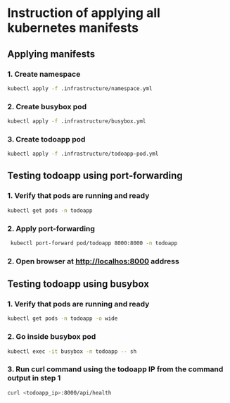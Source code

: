 # Instruction of applying all kubernetes manifests

## Applying manifests

### 1. Create namespace

```bash
kubectl apply -f .infrastructure/namespace.yml
```

### 2. Create busybox pod

```bash
kubectl apply -f .infrastructure/busybox.yml
```

### 3. Create todoapp pod

```bash
kubectl apply -f .infrastructure/todoapp-pod.yml
```


## Testing todoapp using port-forwarding

### 1. Verify that pods are running and ready

```bash
kubectl get pods -n todoapp
```

### 2. Apply port-forwarding

```bash
 kubectl port-forward pod/todoapp 8000:8000 -n todoapp
```

### 2. Open browser at [http://localhos:8000](http://localhos:8000) address


## Testing todoapp using busybox

### 1. Verify that pods are running and ready

```bash
kubectl get pods -n todoapp -o wide
```

### 2. Go inside busybox pod

```bash
kubectl exec -it busybox -n todoapp -- sh
```

### 3. Run curl command using the todoapp IP from the command output in step 1

```bash
curl <todoapp_ip>:8000/api/health
```
